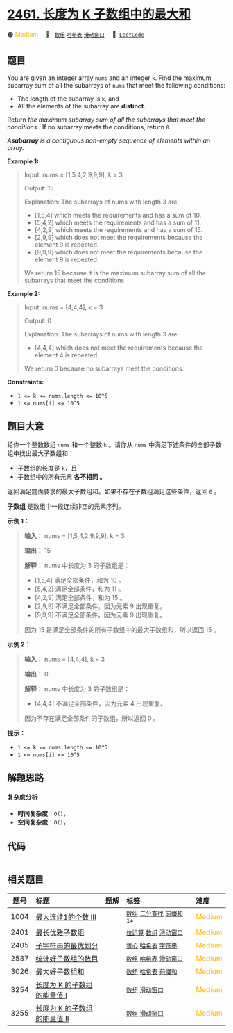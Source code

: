 # [2461. 长度为 K 子数组中的最大和](https://leetcode.com/problems/maximum-sum-of-distinct-subarrays-with-length-k)

🟠 <font color=#ffb800>Medium</font>&emsp; 🔖&ensp; [`数组`](/leetcode-js/outline/tag/array.md) [`哈希表`](/leetcode-js/outline/tag/hash-table.md) [`滑动窗口`](/leetcode-js/outline/tag/sliding-window.md)&emsp; 🔗&ensp;[`LeetCode`](https://leetcode.com/problems/maximum-sum-of-distinct-subarrays-with-length-k)

## 题目

You are given an integer array `nums` and an integer `k`. Find the maximum
subarray sum of all the subarrays of `nums` that meet the following
conditions:

  * The length of the subarray is `k`, and
  * All the elements of the subarray are **distinct**.

Return _the maximum subarray sum of all the subarrays that meet the
conditions_ _._ If no subarray meets the conditions, return `0`.

_A**subarray** is a contiguous non-empty sequence of elements within an
array._



**Example 1:**

> Input: nums = [1,5,4,2,9,9,9], k = 3
> 
> Output: 15
> 
> Explanation: The subarrays of nums with length 3 are:
> - [1,5,4] which meets the requirements and has a sum of 10.
> - [5,4,2] which meets the requirements and has a sum of 11.
> - [4,2,9] which meets the requirements and has a sum of 15.
> - [2,9,9] which does not meet the requirements because the element 9 is repeated.
> - [9,9,9] which does not meet the requirements because the element 9 is repeated.
> 
> We return 15 because it is the maximum subarray sum of all the subarrays that meet the conditions

**Example 2:**

> Input: nums = [4,4,4], k = 3
> 
> Output: 0
> 
> Explanation: The subarrays of nums with length 3 are:
> - [4,4,4] which does not meet the requirements because the element 4 is repeated.
> 
> We return 0 because no subarrays meet the conditions.

**Constraints:**

  * `1 <= k <= nums.length <= 10^5`
  * `1 <= nums[i] <= 10^5`


## 题目大意

给你一个整数数组 `nums` 和一个整数 `k` 。请你从 `nums` 中满足下述条件的全部子数组中找出最大子数组和：

  * 子数组的长度是 `k`，且
  * 子数组中的所有元素 **各不相同 。**

返回满足题面要求的最大子数组和。如果不存在子数组满足这些条件，返回 `0` 。

**子数组** 是数组中一段连续非空的元素序列。



**示例 1：**

> 
> 
> 
> 
> 
> **输入：** nums = [1,5,4,2,9,9,9], k = 3
> 
> **输出：** 15
> 
> **解释：** nums 中长度为 3 的子数组是：
> - [1,5,4] 满足全部条件，和为 10 。
> - [5,4,2] 满足全部条件，和为 11 。
> - [4,2,9] 满足全部条件，和为 15 。
> - [2,9,9] 不满足全部条件，因为元素 9 出现重复。
> - [9,9,9] 不满足全部条件，因为元素 9 出现重复。
> 
> 因为 15 是满足全部条件的所有子数组中的最大子数组和，所以返回 15 。
> 
> 

**示例 2：**

> 
> 
> 
> 
> 
> **输入：** nums = [4,4,4], k = 3
> 
> **输出：** 0
> 
> **解释：** nums 中长度为 3 的子数组是：
> - [4,4,4] 不满足全部条件，因为元素 4 出现重复。
> 
> 因为不存在满足全部条件的子数组，所以返回 0 。
> 
> 



**提示：**

  * `1 <= k <= nums.length <= 10^5`
  * `1 <= nums[i] <= 10^5`


## 解题思路

#### 复杂度分析

- **时间复杂度**：`O()`，
- **空间复杂度**：`O()`，

## 代码

```javascript

```

## 相关题目

<!-- prettier-ignore -->
| 题号 | 标题 | 题解 | 标签 | 难度 |
| :------: | :------ | :------: | :------ | :------ |
| 1004 | [最大连续1的个数 III](https://leetcode.com/problems/max-consecutive-ones-iii) |  |  [`数组`](/leetcode-js/outline/tag/array.md) [`二分查找`](/leetcode-js/outline/tag/binary-search.md) [`前缀和`](/leetcode-js/outline/tag/prefix-sum.md) `1+` | <font color=#ffb800>Medium</font> |
| 2401 | [最长优雅子数组](https://leetcode.com/problems/longest-nice-subarray) |  |  [`位运算`](/leetcode-js/outline/tag/bit-manipulation.md) [`数组`](/leetcode-js/outline/tag/array.md) [`滑动窗口`](/leetcode-js/outline/tag/sliding-window.md) | <font color=#ffb800>Medium</font> |
| 2405 | [子字符串的最优划分](https://leetcode.com/problems/optimal-partition-of-string) |  |  [`贪心`](/leetcode-js/outline/tag/greedy.md) [`哈希表`](/leetcode-js/outline/tag/hash-table.md) [`字符串`](/leetcode-js/outline/tag/string.md) | <font color=#ffb800>Medium</font> |
| 2537 | [统计好子数组的数目](https://leetcode.com/problems/count-the-number-of-good-subarrays) |  |  [`数组`](/leetcode-js/outline/tag/array.md) [`哈希表`](/leetcode-js/outline/tag/hash-table.md) [`滑动窗口`](/leetcode-js/outline/tag/sliding-window.md) | <font color=#ffb800>Medium</font> |
| 3026 | [最大好子数组和](https://leetcode.com/problems/maximum-good-subarray-sum) |  |  [`数组`](/leetcode-js/outline/tag/array.md) [`哈希表`](/leetcode-js/outline/tag/hash-table.md) [`前缀和`](/leetcode-js/outline/tag/prefix-sum.md) | <font color=#ffb800>Medium</font> |
| 3254 | [长度为 K 的子数组的能量值 I](https://leetcode.com/problems/find-the-power-of-k-size-subarrays-i) |  |  [`数组`](/leetcode-js/outline/tag/array.md) [`滑动窗口`](/leetcode-js/outline/tag/sliding-window.md) | <font color=#ffb800>Medium</font> |
| 3255 | [长度为 K 的子数组的能量值 II](https://leetcode.com/problems/find-the-power-of-k-size-subarrays-ii) |  |  [`数组`](/leetcode-js/outline/tag/array.md) [`滑动窗口`](/leetcode-js/outline/tag/sliding-window.md) | <font color=#ffb800>Medium</font> |

<style>
.blue {
    background-color: #096dd9;
    padding: 0.25rem 0.5rem;
    margin: 0;
    font-size: 0.85em;
    border-radius: 3px;
    color: white;
    font-weight: 500;
}
table th:first-of-type { width: 10%; }
table th:nth-of-type(2) { width: 35%; }
table th:nth-of-type(3) { width: 10%; }
table th:nth-of-type(4) { width: 35%; }
table th:nth-of-type(5) { width: 10%; }
</style>
